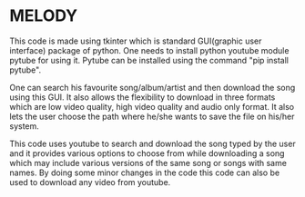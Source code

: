 # MELODY

This code is made using tkinter which is standard GUI(graphic user interface) package of python. One needs to install python youtube module pytube for using it. Pytube can be installed 
using the command "pip install pytube".

One can search his favourite song/album/artist and then download the song using this GUI. It also allows the flexibility to download in three formats which are low video quality, high
video quality and audio only format. It also lets the user choose the path where he/she wants to save the file on his/her system.

This code uses youtube to search and download the song typed by the user and it provides various options to choose from while downloading a song which may include various versions of the same song or songs with same names. By doing some minor changes in the code this code can also be used to download any video from youtube.
